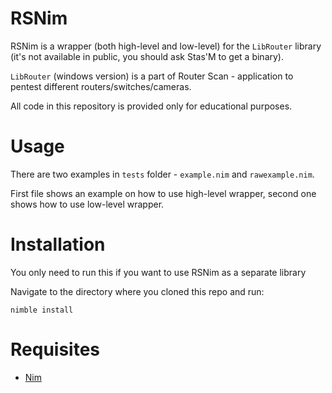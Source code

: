 # RSNim

RSNim is a wrapper (both high-level and low-level) for the `LibRouter` library (it's not available in public, you should ask Stas'M to get a binary).

`LibRouter` (windows version) is a part of Router Scan - application to pentest different routers/switches/cameras.

All code in this repository is provided only for educational purposes.


# Usage

There are two examples in `tests` folder - `example.nim` and `rawexample.nim`.

First file shows an example on how to use high-level wrapper, second one shows
how to use low-level wrapper.

# Installation

You only need to run this if you want to use RSNim as a separate library

Navigate to the directory where you cloned this repo and run:
```
nimble install
```

# Requisites

- [Nim](https://nim-lang.org)